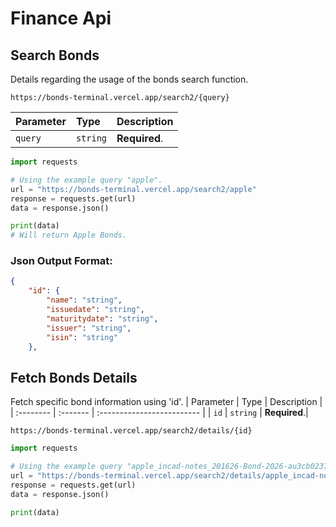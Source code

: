 # Finance Api

## Search Bonds
Details regarding the usage of the bonds search function.
```
https://bonds-terminal.vercel.app/search2/{query}
```
| Parameter | Type     | Description                |
| :-------- | :------- | :------------------------- |
| `query` | `string` | **Required**.|

```python
import requests

# Using the example query "apple".
url = "https://bonds-terminal.vercel.app/search2/apple"
response = requests.get(url)
data = response.json()

print(data)
# Will return Apple Bonds.
```
### Json Output Format:
```json
{
    "id": {
        "name": "string",
        "issuedate": "string",
        "maturitydate": "string",
        "issuer": "string",
        "isin": "string"
    },
```
## Fetch Bonds Details
Fetch specific bond information using 'id'.
| Parameter | Type     | Description                |
| :-------- | :------- | :------------------------- |
| `id` | `string` | **Required**.|

```
https://bonds-terminal.vercel.app/search2/details/{id}
```
```python
import requests

# Using the example query "apple_incad-notes_201626-Bond-2026-au3cb0237881".
url = "https://bonds-terminal.vercel.app/search2/details/apple_incad-notes_201626-Bond-2026-au3cb0237881"
response = requests.get(url)
data = response.json()

print(data)
```
